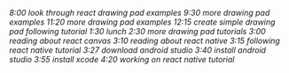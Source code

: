 _8:00  look through react drawing pad examples
9:30 more drawing pad examples
11:20 more drawing pad examples
12:15 create simple drawing pad following tutorial
1:30 lunch
2:30 more drawing pad tutorials
3:00 reading about react canvas
3:10 reading about react native
3:15 following react native tutorial
3:27 download android studio
3:40 install android studio
3:55 install xcode
4:20 working on react native tutorial_
